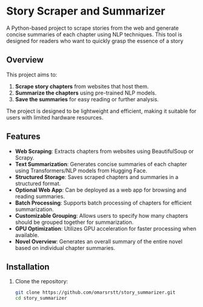 # Story Scraper and Summarizer

A Python-based project to scrape stories from the web and generate concise summaries of each chapter using NLP techniques. This tool is designed for readers who want to quickly grasp the essence of a story

## Overview

This project aims to:
1. **Scrape story chapters** from websites that host them.
2. **Summarize the chapters** using pre-trained NLP models.
3. **Save the summaries** for easy reading or further analysis.

The project is designed to be lightweight and efficient, making it suitable for users with limited hardware resources.

## Features

- **Web Scraping**: Extracts chapters from websites using BeautifulSoup or Scrapy.
- **Text Summarization**: Generates concise summaries of each chapter using Transformers/NLP models from Hugging Face.
- **Structured Storage**: Saves scraped chapters and summaries in a structured format.
- **Optional Web App**: Can be deployed as a web app for browsing and reading summaries.
- **Batch Processing**: Supports batch processing of chapters for efficient summarization.
- **Customizable Grouping**: Allows users to specify how many chapters should be grouped together for summarization.
- **GPU Optimization**: Utilizes GPU acceleration for faster processing when available.
- **Novel Overview**: Generates an overall summary of the entire novel based on individual chapter summaries.

## Installation

1. Clone the repository:
   ```bash
   git clone https://github.com/omarsrstt/story_summarizer.git
   cd story_summarizer
   ```
